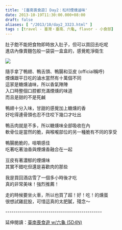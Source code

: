 ```yaml
---
title: '[臺南喪食遊] Day2：松村煙燻滷味'
date: 2013-10-19T11:30:00.000+08:00
draft: false
aliases: [ "/2013/10/day2_3323.html" ]
tags : [travel - 臺灣・臺南、六龜, flavor - 小食部]
---
```


肚子飽不能把食物即時放入肚子，但可以買回去吃呢  
進店內像賣麵包般一袋袋一盒盒的，感覺乾淨衛生  

[![](https://3.bp.blogspot.com/-pID2DYT1-Vg/XCRETh3HKeI/AAAAAAAAB9Y/WBG6fkTNLwcsorqZ07ghTBDy1l17o0JiACLcBGAs/s640/36.jpg)](https://3.bp.blogspot.com/-pID2DYT1-Vg/XCRETh3HKeI/AAAAAAAAB9Y/WBG6fkTNLwcsorqZ07ghTBDy1l17o0JiACLcBGAs/s1600/36.jpg)

隨手拿了鴨翅、鴨舌頭、鴨腸和豆皮 (official稱呼)  
煙燻跟平日吃的滷水當然有十萬個不同  
這家是糖燻滷味，所以香氣陣陣  
入口時整個口腔都充滿煙燻的味道  
而且是甜的不是死鹹  
  
鴨翅十分入味，甘甜的感覺加上糖燻的香  
好吃得連骨頭也忍不住咬下幾口才吐出  
  
鴨舌肉就是不多，所以糖燻味全部吸收在內  
軟骨位是當然的脆，與喉嚨部位的另一種脆有不同的享受  
  
鴨腸脆脆的，咀嚼感佳  
吃著吃著油香與煙燻香融合在一起  
  
豆皮有著濃郁的煙燻味  
其實不錯吃但還是喜歡肉的那些  
  
  
我是買回酒店雪了一個多小時後才吃  
真的非常美味！強烈推薦！  
  
  
走的時候要坐火車，所以也買了超！好！吃！的燻蛋  
很想試雞屁股，可惜這真的太肥膩，殘念～  
  
\-----------------------------------------------  
  
延伸閱讀：[臺南喪食遊 w/六龜 (5D4N)](http://www.hidie.net/2013/10/w-5d4n.html)